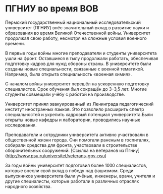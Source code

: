 # ПГНИУ во время ВОВ

Пермский государственный национальный исследовательский университет (ПГНИУ) внёс значительный вклад в развитие науки и образования во время Великой Отечественной войны. Университет продолжал свою работу, несмотря на сложные условия военного времени.

В первые годы войны многие преподаватели и студенты университета ушли на фронт. Оставшиеся в тылу продолжали работать, обеспечивая подготовку кадров для нужд обороны страны. В университете были созданы новые специальности, связанные с военной тематикой. Например, была открыта специальность «военная химия».

С началом войны университет перешёл на ускоренную подготовку специалистов. Срок обучения был сокращён до 3–3,5 лет. Многие студенты совмещали учёбу с работой на производстве.

Университет принял эвакуированный из Ленинграда педагогический институт иностранных языков. Это позволило расширить спектр специальностей и укрепить кадровый потенциал университета.Были открыты новые кафедры и лаборатории, проводились научные исследования.

Преподаватели и сотрудники университета активно участвовали в общественной жизни города. Они помогали раненым в госпиталях, собирали средства для фронта, участвовали в строительстве оборонительных сооружений. [Ссылка на ветеранов из Пгниу] (http://www.psu.ru/universitet/veterans-gpv-psu)

За годы войны университет подготовил более 1000 специалистов, которые внесли свой вклад в победу над фашизмом. Среди выпускников университета были учёные, инженеры, врачи, учителя и другие специалисты, которые работали в различных отраслях народного хозяйства.


